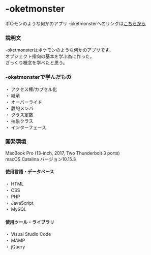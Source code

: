 # -oketmonster
ポ○モンのような何かのアプリ
-oketmonsterへのリンクは[こちらから](https://git.heroku.com/oketmonster.git)



### 説明文

-oketmonsterはポケモンのような何かのアプリです。  
オブジェクト指向の基本を学ぶ為に作った。  
ざっくり概念を学べたと思う。  
 

### -oketmonsterで学んだもの
・  アクセス権/カプセル化  
・  継承  
・  オーバーライド  
・  静的メンバ  
・  クラス定数  
・  抽象クラス  
・  インターフェース  

### 開発環境
MacBook Pro (13-inch, 2017, Two Thunderbolt 3 ports)  
macOS Catalina  バージョン10.15.3

#### 使用言語・データベース

・  HTML  
・  CSS  
・  PHP  
・  JavaScript  
・  MySQL  

#### 使用ツール・ライブラリ

・  Visual Studio Code  
・  MAMP  
・  jQuery  
